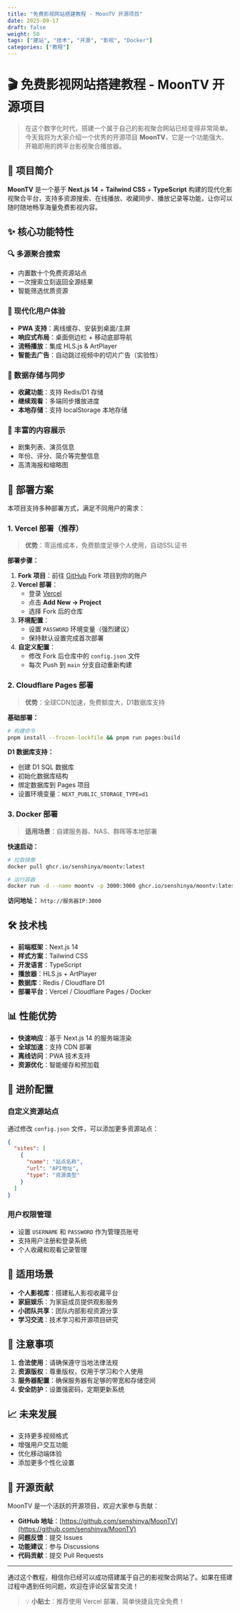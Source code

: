 ```yaml
---
title: "免费影视网站搭建教程 - MoonTV 开源项目"
date: 2025-09-17
draft: false
weight: 50
tags: ["建站", "技术", "开源", "影视", "Docker"]
categories: ["教程"]
---
```


# 🎬 免费影视网站搭建教程 - MoonTV 开源项目

> 在这个数字化时代，搭建一个属于自己的影视聚合网站已经变得非常简单。今天我将为大家介绍一个优秀的开源项目 **MoonTV**，它是一个功能强大、开箱即用的跨平台影视聚合播放器。

## 🌟 项目简介

**MoonTV** 是一个基于 **Next.js 14** + **Tailwind CSS** + **TypeScript** 构建的现代化影视聚合平台，支持多资源搜索、在线播放、收藏同步、播放记录等功能，让你可以随时随地畅享海量免费影视内容。

## ✨ 核心功能特性

### 🔍 多源聚合搜索
- 内置数十个免费资源站点
- 一次搜索立刻返回全源结果
- 智能筛选优质资源

### 📱 现代化用户体验
- **PWA 支持**：离线缓存、安装到桌面/主屏
- **响应式布局**：桌面侧边栏 + 移动底部导航
- **流畅播放**：集成 HLS.js & ArtPlayer
- **智能去广告**：自动跳过视频中的切片广告（实验性）

### 💾 数据存储与同步
- **收藏功能**：支持 Redis/D1 存储
- **继续观看**：多端同步播放进度
- **本地存储**：支持 localStorage 本地存储

### 📄 丰富的内容展示
- 剧集列表、演员信息
- 年份、评分、简介等完整信息
- 高清海报和缩略图

## 🚀 部署方案

本项目支持多种部署方式，满足不同用户的需求：

### 1. Vercel 部署（推荐）

> **优势**：零运维成本，免费额度足够个人使用，自动SSL证书

**部署步骤：**

1. **Fork 项目**：前往 [GitHub](https://github.com/senshinya/MoonTV) Fork 项目到你的账户
2. **Vercel 部署**：
   - 登录 [Vercel](https://vercel.com/)
   - 点击 **Add New → Project**
   - 选择 Fork 后的仓库
3. **环境配置**：
   - 设置 `PASSWORD` 环境变量（强烈建议）
   - 保持默认设置完成首次部署
4. **自定义配置**：
   - 修改 Fork 后仓库中的 `config.json` 文件
   - 每次 Push 到 `main` 分支自动重新构建

### 2. Cloudflare Pages 部署

> **优势**：全球CDN加速，免费额度大，D1数据库支持

**基础部署：**
```bash
# 构建命令
pnpm install --frozen-lockfile && pnpm run pages:build
```

**D1 数据库支持：**
- 创建 D1 SQL 数据库
- 初始化数据库结构
- 绑定数据库到 Pages 项目
- 设置环境变量：`NEXT_PUBLIC_STORAGE_TYPE=d1`

### 3. Docker 部署

> **适用场景**：自建服务器、NAS、群晖等本地部署

**快速启动：**
```bash
# 拉取镜像
docker pull ghcr.io/senshinya/moontv:latest

# 运行容器
docker run -d --name moontv -p 3000:3000 ghcr.io/senshinya/moontv:latest
```

**访问地址：** `http://服务器IP:3000`

## 🛠️ 技术栈

- **前端框架**：Next.js 14
- **样式方案**：Tailwind CSS
- **开发语言**：TypeScript
- **播放器**：HLS.js + ArtPlayer
- **数据库**：Redis / Cloudflare D1
- **部署平台**：Vercel / Cloudflare Pages / Docker

## 📊 性能优势

- **快速响应**：基于 Next.js 14 的服务端渲染
- **全球加速**：支持 CDN 部署
- **离线访问**：PWA 技术支持
- **资源优化**：智能缓存和预加载

## 🔧 进阶配置

### 自定义资源站点
通过修改 `config.json` 文件，可以添加更多资源站点：

```json
{
  "sites": [
    {
      "name": "站点名称",
      "url": "API地址",
      "type": "资源类型"
    }
  ]
}
```

### 用户权限管理
- 设置 `USERNAME` 和 `PASSWORD` 作为管理员账号
- 支持用户注册和登录系统
- 个人收藏和观看记录管理

## 🎯 适用场景

- **个人影视库**：搭建私人影视收藏平台
- **家庭娱乐**：为家庭成员提供观影服务
- **小团队共享**：团队内部影视资源分享
- **学习交流**：技术学习和开源项目研究

## 🚨 注意事项

1. **合法使用**：请确保遵守当地法律法规
2. **资源版权**：尊重版权，仅用于学习和个人使用
3. **服务器配置**：确保服务器有足够的带宽和存储空间
4. **安全防护**：设置强密码，定期更新系统

## 📈 未来发展

- 支持更多视频格式
- 增强用户交互功能
- 优化移动端体验
- 添加更多个性化设置

## 🤝 开源贡献

MoonTV 是一个活跃的开源项目，欢迎大家参与贡献：

- **GitHub 地址**：[https://github.com/senshinya/MoonTV](https://github.com/senshinya/MoonTV)
- **问题反馈**：提交 Issues
- **功能建议**：参与 Discussions
- **代码贡献**：提交 Pull Requests

---

通过这个教程，相信你已经可以成功搭建属于自己的影视聚合网站了。如果在搭建过程中遇到任何问题，欢迎在评论区留言交流！

> 💡 **小贴士**：推荐使用 Vercel 部署，简单快捷且完全免费！
